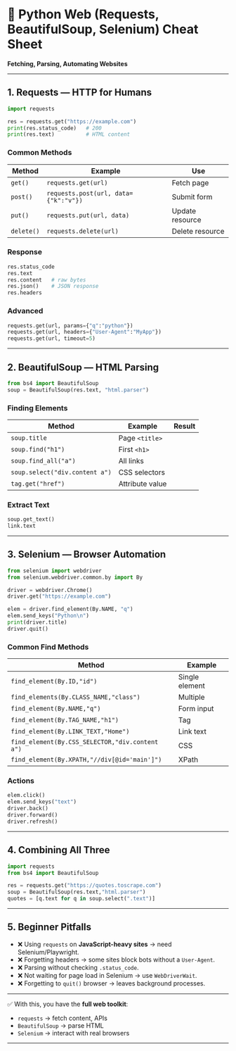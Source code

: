

# 📘 Python Web (Requests, BeautifulSoup, Selenium) Cheat Sheet

**Fetching, Parsing, Automating Websites**

---

## 1. Requests — HTTP for Humans

```python
import requests

res = requests.get("https://example.com")
print(res.status_code)   # 200
print(res.text)          # HTML content
```

### Common Methods

| Method     | Example                              | Use             |
| ---------- | ------------------------------------ | --------------- |
| `get()`    | `requests.get(url)`                  | Fetch page      |
| `post()`   | `requests.post(url, data={"k":"v"})` | Submit form     |
| `put()`    | `requests.put(url, data)`            | Update resource |
| `delete()` | `requests.delete(url)`               | Delete resource |

### Response

```python
res.status_code
res.text
res.content   # raw bytes
res.json()    # JSON response
res.headers
```

### Advanced

```python
requests.get(url, params={"q":"python"})
requests.get(url, headers={"User-Agent":"MyApp"})
requests.get(url, timeout=5)
```

---

## 2. BeautifulSoup — HTML Parsing

```python
from bs4 import BeautifulSoup
soup = BeautifulSoup(res.text, "html.parser")
```

### Finding Elements

| Method                         | Example         | Result |
| ------------------------------ | --------------- | ------ |
| `soup.title`                   | Page `<title>`  |        |
| `soup.find("h1")`              | First `<h1>`    |        |
| `soup.find_all("a")`           | All links       |        |
| `soup.select("div.content a")` | CSS selectors   |        |
| `tag.get("href")`              | Attribute value |        |

### Extract Text

```python
soup.get_text()
link.text
```

---

## 3. Selenium — Browser Automation

```python
from selenium import webdriver
from selenium.webdriver.common.by import By

driver = webdriver.Chrome()
driver.get("https://example.com")

elem = driver.find_element(By.NAME, "q")
elem.send_keys("Python\n")
print(driver.title)
driver.quit()
```

### Common Find Methods

| Method                                          | Example        |
| ----------------------------------------------- | -------------- |
| `find_element(By.ID,"id")`                      | Single element |
| `find_elements(By.CLASS_NAME,"class")`          | Multiple       |
| `find_element(By.NAME,"q")`                     | Form input     |
| `find_element(By.TAG_NAME,"h1")`                | Tag            |
| `find_element(By.LINK_TEXT,"Home")`             | Link text      |
| `find_element(By.CSS_SELECTOR,"div.content a")` | CSS            |
| `find_element(By.XPATH,"//div[@id='main']")`    | XPath          |

### Actions

```python
elem.click()
elem.send_keys("text")
driver.back()
driver.forward()
driver.refresh()
```

---

## 4. Combining All Three

```python
import requests
from bs4 import BeautifulSoup

res = requests.get("https://quotes.toscrape.com")
soup = BeautifulSoup(res.text,"html.parser")
quotes = [q.text for q in soup.select(".text")]
```

---

## 5. Beginner Pitfalls

* ❌ Using `requests` on **JavaScript-heavy sites** → need Selenium/Playwright.
* ❌ Forgetting headers → some sites block bots without a `User-Agent`.
* ❌ Parsing without checking `.status_code`.
* ❌ Not waiting for page load in Selenium → use `WebDriverWait`.
* ❌ Forgetting to `quit()` browser → leaves background processes.

---

✅ With this, you have the **full web toolkit**:

* `requests` → fetch content, APIs
* `BeautifulSoup` → parse HTML
* `Selenium` → interact with real browsers

---
